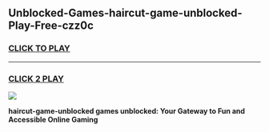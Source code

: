 
## Unblocked-Games-haircut-game-unblocked-Play-Free-czz0c
<h3>
<a href="https://premium76.site?title=haircut-game-unblocked&ref=18A">CLICK TO PLAY</a></h3>
<hr>

<h3>
<a href="https://premium76.site?title=haircut-game-unblocked&ref=18A">CLICK 2 PLAY</a>
  
</h3>

<a href="https://premium76.site?title=haircut-game-unblocked&ref=18A"><img src="https://clearcache.store/games.png"></a>


**haircut-game-unblocked games unblocked: Your Gateway to Fun and Accessible Online Gaming**
